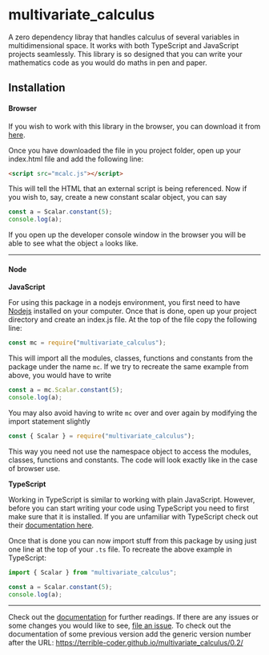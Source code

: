 multivariate_calculus
=====================

A zero dependency libray that handles calculus of several variables in
multidimensional space. It works with both TypeScript and JavaScript projects
seamlessly. This library is so designed that you can write your mathematics code
as you would do maths in pen and paper.

## Installation

#### Browser

If you wish to work with this library in the browser, you can download it from [here](https://github.com/terrible-coder/multivariate_calculus/releases).

Once you have downloaded the file in you project folder, open up your index.html
file and add the following line:
```html
<script src="mcalc.js"></script>
```

This will tell the HTML that an external script is being referenced.
Now if you wish to, say, create a new constant scalar object, you can say
```javascript
const a = Scalar.constant(5);
console.log(a);
```
If you open up the developer console window in the browser you will be able to
see what the object `a` looks like.

-------------------

#### Node

**JavaScript**

For using this package in a nodejs environment, you first need to have [Nodejs](https://nodejs.org/en/download/)
installed on your computer.
Once that is done, open up your project directory and create an index.js file.
At the top of the file copy the following line:
```javascript
const mc = require("multivariate_calculus");
```

This will import all the modules, classes, functions and constants from the
package under the name `mc`. If we try to recreate the same example from above,
you would have to write
```javascript
const a = mc.Scalar.constant(5);
console.log(a);
```

You may also avoid having to write `mc` over and over again by modifying the
import statement slightly
```javascript
const { Scalar } = require("multivariate_calculus");
```

This way you need not use the namespace object to access the modules, classes,
functions and constants. The code will look exactly like in the case of browser use.

**TypeScript**

Working in TypeScript is similar to working with plain JavaScript. However, before
you can start writing your code using TypeScript you need to first make sure
that it is installed. If you are unfamiliar with TypeScript check out their
[documentation here](http://www.typescriptlang.org/docs/home.html).

Once that is done you can now import stuff from this package by using just one
line at the top of your `.ts` file. To recreate the above example in TypeScript:
```typescript
import { Scalar } from "multivariate_calculus";

const a = Scalar.constant(5);
console.log(a);
```

-------------------

Check out the [documentation](https://terrible-coder.github.io/multivariate_calculus) for further readings.
If there are any issues or some changes you would like to see, [file an issue](https://github.com/terrible-coder/multivariate_calculus/issues).
To check out the documentation of some previous version add the generic version
number after the URL:
https://terrible-coder.github.io/multivariate_calculus/0.2/